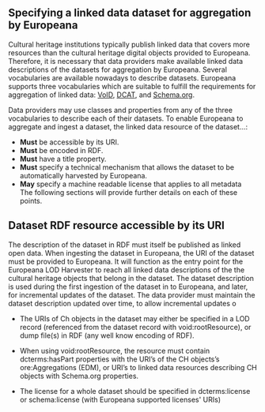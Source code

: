 ## Specifying a linked data dataset for aggregation  by Europeana

Cultural heritage institutions typically publish linked data that covers more resources than the cultural heritage digital objects provided to Europeana. Therefore, it is necessary that data providers make available linked data descriptions of the datasets for aggregation by Europeana.
Several vocabularies are available nowadays to describe datasets. Europeana supports three vocabularies which are suitable to fulfill the requirements for aggregation of linked data: [VoID](https://www.w3.org/TR/void/), [DCAT](https://www.w3.org/TR/vocab-dcat/), and [Schema.org](http://schema.org/Dataset).

Data providers may use classes and properties from any of the three vocabularies to describe each of their datasets. To enable Europeana to aggregate and ingest a dataset, the linked data resource of the dataset...:
 - **Must** be accessible by its URI.
 - **Must** be encoded in RDF.
 - **Must** have a title property.
 - **Must** specify a technical mechanism that allows the dataset to be automatically harvested by Europeana.
 - **May** specify a machine readable license that applies to all metadata  
The following sections will provide further details on each of these points.

## Dataset RDF resource accessible by its URI
The description of the dataset in RDF must itself be published as linked open data. 
When ingesting the dataset in Europeana, the URI of the dataset must be provided to Europeana. It will function as the entry point for the Europeana LOD Harvester to reach all linked data descriptions of the the cultural heritage objects that belong in the dataset. 
The dataset description is used during the first ingestion of the dataset in to Europeana, and later, for incremental updates of the dataset.
The data provider must maintain the dataset description updated over time, to allow incremental updates o 

    
-   The URIs of Ch objects in the dataset may either be specified in a LOD record (referenced from the dataset record with void:rootResource), or dump file(s) in RDF (any well know encoding of RDF).
    
-   When using void:rootResource, the resource must contain dcterms:hasPart properties with the URI’s of the CH objects’s ore:Aggregations (EDM), or URI’s to linked data resources describing CH objects with Schema.org properties.
    
-   The license for a whole dataset should be specified in dcterms:license or schema:license (with Europeana supported licenses' URIs)
<!--stackedit_data:
eyJoaXN0b3J5IjpbLTIwMjk0NTU3NzAsLTE0MDQ2OTExNzAsMj
A2NDMyMzg0NCwxNDY4NDMwODY2LDk5NzU4NDY1OCw4OTM5ODgx
MDgsLTE0OTAyMDc2MjEsNzk3MTA1MTMzLDE2ODY3NjcwMl19
-->